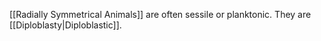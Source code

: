 [[Radially Symmetrical Animals]] are often sessile or planktonic. They are [[Diploblasty|Diploblastic]].